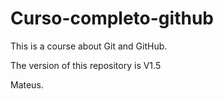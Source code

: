 # Curso-completo-github

This is a course about Git and GitHub.

The version of this repository is V1.5


Mateus.
